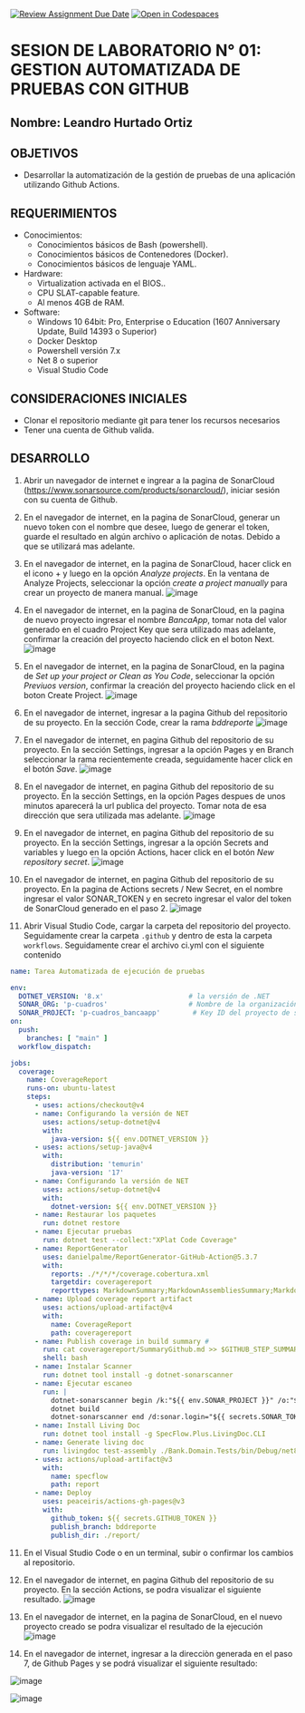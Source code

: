 [![Review Assignment Due Date](https://classroom.github.com/assets/deadline-readme-button-22041afd0340ce965d47ae6ef1cefeee28c7c493a6346c4f15d667ab976d596c.svg)](https://classroom.github.com/a/VKaiZYt_)
[![Open in Codespaces](https://classroom.github.com/assets/launch-codespace-2972f46106e565e64193e422d61a12cf1da4916b45550586e14ef0a7c637dd04.svg)](https://classroom.github.com/open-in-codespaces?assignment_repo_id=15379557)
# SESION DE LABORATORIO N° 01: GESTION AUTOMATIZADA DE PRUEBAS CON GITHUB

## Nombre: Leandro Hurtado Ortiz

## OBJETIVOS
  * Desarrollar la automatización de la gestión de pruebas de una aplicación utilizando Github Actions.

## REQUERIMIENTOS
  * Conocimientos: 
    - Conocimientos básicos de Bash (powershell).
    - Conocimientos básicos de Contenedores (Docker).
    - Conocimientos básicos de lenguaje YAML.
  * Hardware:
    - Virtualization activada en el BIOS..
    - CPU SLAT-capable feature.
    - Al menos 4GB de RAM.
  * Software:
    - Windows 10 64bit: Pro, Enterprise o Education (1607 Anniversary Update, Build 14393 o Superior)
    - Docker Desktop 
    - Powershell versión 7.x
    - Net 8 o superior
    - Visual Studio Code

## CONSIDERACIONES INICIALES
  * Clonar el repositorio mediante git para tener los recursos necesarios
  * Tener una cuenta de Github valida. 

## DESARROLLO
1. Abrir un navegador de internet e ingrear a la pagina de SonarCloud (https://www.sonarsource.com/products/sonarcloud/), iniciar sesión con su cuenta de Github.
2. En el navegador de internet, en la pagina de SonarCloud, generar un nuevo token con el nombre que desee, luego de generar el token, guarde el resultado en algún archivo o aplicación de notas. Debido a que se utilizará mas adelante.
3. En el navegador de internet, en la pagina de SonarCloud, hacer click en el icono + y luego en la opción *Analyze projects*. En la ventana de Analyze Projects, seleccionar la opción *create a project manually* para crear un proyecto de manera manual.
![image](https://github.com/UPT-FAING-EPIS/lab_ci_pruebas_01/assets/10199939/17b92d10-c2ca-4f7f-90d5-919c0b27ca6b)

4. En el navegador de internet, en la pagina de SonarCloud, en la pagina de nuevo proyecto ingresar el nombre *BancaApp*, tomar nota del valor generado en el cuadro Project Key que sera utilizado mas adelante, confirmar la creación del proyecto haciendo click en el boton Next.
![image](https://github.com/UPT-FAING-EPIS/lab_ci_pruebas_01/assets/10199939/570d2cb9-a6d4-4629-a981-8408c308dc1e)

5. En el navegador de internet, en la pagina de SonarCloud, en la pagina de *Set up your project or Clean as You Code*, seleccionar la opción *Previuos version*, confirmar la creación del proyecto haciendo click en el boton Create Project.
![image](https://github.com/UPT-FAING-EPIS/lab_ci_pruebas_01/assets/10199939/3d7c6776-e79e-4f68-bd40-5a1175c0b150)

5. En el navegador de internet, ingresar a la pagina Github del repositorio de su proyecto. En la sección Code, crear la rama *bddreporte*
   ![image](https://github.com/UPT-FAING-EPIS/lab_ci_pruebas_01/assets/10199939/abbdaa3b-1af8-4d6e-b693-4f83e443d20b)

6. En el navegador de internet, en pagina Github del repositorio de su proyecto. En la sección Settings, ingresar a la opción Pages y en Branch seleccionar la rama recientemente creada, seguidamente hacer click en el botón *Save*.
![image](https://github.com/UPT-FAING-EPIS/lab_ci_pruebas_01/assets/10199939/e5c84d72-0b80-4f10-83b8-bed3619d1101)

7. En el navegador de internet, en pagina Github del repositorio de su proyecto. En la sección Settings, en la opción Pages despues de unos minutos aparecerá la url publica del proyecto. Tomar nota de esa dirección que sera utilizada mas adelante.
![image](https://github.com/UPT-FAING-EPIS/lab_ci_pruebas_01/assets/10199939/23f7c00f-9709-4442-b84f-9323ecfe744f)

8. En el navegador de internet, en pagina Github del repositorio de su proyecto. En la sección Settings, ingresar a la opción Secrets and variables y luego en la opción Actions, hacer click en el botón *New repository secret*.
![image](https://github.com/UPT-FAING-EPIS/lab_ci_pruebas_01/assets/10199939/19bf5a41-1b5f-4664-86cc-c821fcc01551)
  
9. En el navegador de internet, en pagina Github del repositorio de su proyecto. En la pagina de Actions secrets / New Secret, en el nombre ingresar el valor SONAR_TOKEN y en secreto ingresar el valor del token de SonarCloud generado en el paso 2.
![image](https://github.com/UPT-FAING-EPIS/lab_ci_pruebas_01/assets/10199939/3320bc5c-32c8-4f4c-bbcb-5852909d522c)

10. Abrir Visual Studio Code, cargar la carpeta del repositorio del proyecto. Seguidamente crear la carpeta `.github` y dentro de esta la carpeta `workflows`. Seguidamente crear el archivo ci.yml con el siguiente contenido
```Yaml
name: Tarea Automatizada de ejecución de pruebas

env:
  DOTNET_VERSION: '8.x'                     # la versión de .NET
  SONAR_ORG: 'p-cuadros'                    # Nombre de la organización de sonar cloud
  SONAR_PROJECT: 'p-cuadros_bancaapp'        # Key ID del proyecto de sonar
on:
  push:
    branches: [ "main" ]
  workflow_dispatch:

jobs:
  coverage:
    name: CoverageReport
    runs-on: ubuntu-latest
    steps:
      - uses: actions/checkout@v4
      - name: Configurando la versión de NET
        uses: actions/setup-dotnet@v4
        with:
          java-version: ${{ env.DOTNET_VERSION }}
      - uses: actions/setup-java@v4
        with:
          distribution: 'temurin'
          java-version: '17'
      - name: Configurando la versión de NET
        uses: actions/setup-dotnet@v4
        with:
          dotnet-version: ${{ env.DOTNET_VERSION }}
      - name: Restaurar los paquetes
        run: dotnet restore 
      - name: Ejecutar pruebas
        run: dotnet test --collect:"XPlat Code Coverage"
      - name: ReportGenerator
        uses: danielpalme/ReportGenerator-GitHub-Action@5.3.7
        with:
          reports: ./*/*/*/coverage.cobertura.xml
          targetdir: coveragereport
          reporttypes: MarkdownSummary;MarkdownAssembliesSummary;MarkdownSummaryGithub
      - name: Upload coverage report artifact
        uses: actions/upload-artifact@v4
        with:
          name: CoverageReport 
          path: coveragereport 
      - name: Publish coverage in build summary # 
        run: cat coveragereport/SummaryGithub.md >> $GITHUB_STEP_SUMMARY 
        shell: bash
      - name: Instalar Scanner
        run: dotnet tool install -g dotnet-sonarscanner
      - name: Ejecutar escaneo
        run: | 
          dotnet-sonarscanner begin /k:"${{ env.SONAR_PROJECT }}" /o:"${{ env.SONAR_ORG }}" /d:sonar.login="${{ secrets.SONAR_TOKEN }}" /d:sonar.host.url="https://sonarcloud.io"
          dotnet build
          dotnet-sonarscanner end /d:sonar.login="${{ secrets.SONAR_TOKEN }}"
      - name: Install Living Doc
        run: dotnet tool install -g SpecFlow.Plus.LivingDoc.CLI
      - name: Generate living doc
        run: livingdoc test-assembly ./Bank.Domain.Tests/bin/Debug/net8.0/Bank.Domain.Tests.dll -t ./Bank.Domain.Tests/bin/Debug/net8.0/TestExecution.json -o ./report/index.html
      - uses: actions/upload-artifact@v3
        with:
          name: specflow
          path: report
      - name: Deploy
        uses: peaceiris/actions-gh-pages@v3
        with:
          github_token: ${{ secrets.GITHUB_TOKEN }}
          publish_branch: bddreporte
          publish_dir: ./report/
```
11. En el Visual Studio Code o en un terminal, subir o confirmar los cambios al repositorio.
12. En el navegador de internet, en pagina Github del repositorio de su proyecto. En la sección Actions, se podra visualizar el siguiente resultado.
![image](https://github.com/UPT-FAING-EPIS/lab_ci_pruebas_01/assets/10199939/a1534320-2438-4161-84ca-36143c045c53)

13. En el navegador de internet, en la pagina de SonarCloud, en el nuevo proyecto creado se podra visualizar el resultado de la ejecución
![image](https://github.com/UPT-FAING-EPIS/lab_ci_pruebas_01/assets/10199939/8ea2ac22-b40b-4067-9bf0-4b972a5eb313)

14. En el navegador de internet, ingresar a la direcciòn generada en el paso 7, de Github Pages y se podrá visualizar el siguiente resultado:

![image](https://github.com/UPT-FAING-EPIS/lab_ci_pruebas_01/assets/10199939/a4f9ad6e-6aa1-424b-a496-9a16cad2ac2d)

![image](https://github.com/UPT-FAING-EPIS/lab_ci_pruebas_01/assets/10199939/33266cc0-98e6-4585-a863-8cefd2748dab)

